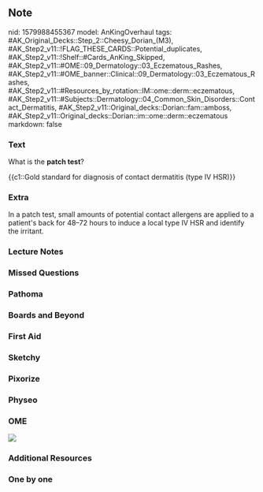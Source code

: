 ## Note
nid: 1579988455367
model: AnKingOverhaul
tags: #AK_Original_Decks::Step_2::Cheesy_Dorian_(M3), #AK_Step2_v11::!FLAG_THESE_CARDS::Potential_duplicates, #AK_Step2_v11::!Shelf::#Cards_AnKing_Skipped, #AK_Step2_v11::#OME::09_Dermatology::03_Eczematous_Rashes, #AK_Step2_v11::#OME_banner::Clinical::09_Dermatology::03_Eczematous_Rashes, #AK_Step2_v11::#Resources_by_rotation::IM::ome::derm::eczematous, #AK_Step2_v11::#Subjects::Dermatology::04_Common_Skin_Disorders::Contact_Dermatitis, #AK_Step2_v11::Original_decks::Dorian::fam::amboss, #AK_Step2_v11::Original_decks::Dorian::im::ome::derm::eczematous
markdown: false

### Text
What is the <b>patch test</b>?
<div>
  {{c1::Gold standard for diagnosis of contact dermatitis (type IV
  HSR)}}
</div>

### Extra
In a patch test, small amounts of potential contact allergens are applied to a patient's back for 48–72 hours to induce a local type IV HSR and identify the irritant.

### Lecture Notes


### Missed Questions


### Pathoma


### Boards and Beyond


### First Aid


### Sketchy


### Pixorize


### Physeo


### OME
<div class="ome-widget">
  <a href=
  "https://onlinemeded.org/spa/dermatology/eczematous-rashes/acquire?ref=anki">
  <img src="_OME_AnkiFlashcards_Lesson_5.png"></a>
</div>

### Additional Resources


### One by one

